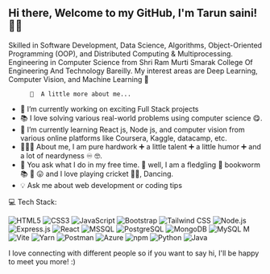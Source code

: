 Hi there, Welcome to my GitHub, I'm Tarun saini! 👨‍🚀
-----------------------------------------------------------------------------------------------------------------------------------------------------------------------------------------------
Skilled in Software Development, Data Science, Algorithms, Object-Oriented Programming (OOP), and Distributed Computing & Multiprocessing. Engineering in Computer Science from Shri Ram Murti Smarak College Of Engineering And Technology Bareilly.
    My interest areas are Deep Learning, Computer Vision, and Machine Learning 🤖

          💫  A little more about me...

- 🚀 I’m currently working on exciting Full Stack projects
- 📚 I love solving various real-world problems using computer science 😋.
- 🌱 I’m currently learning React js, Node js, and computer vision from various online platforms like Coursera, Kaggle, datacamp, etc.
- 👨🏻‍🎓 About me, I am pure hardwork ➕ a little talent ➕ a little humor ➕ and a lot of neardyness ♾️ 🤓.
- 🦻 You ask what I do in my free time. 🤔 well, I am a fledgling 🐥 bookworm 📚 🐛 😛 and I love playing cricket 🏏😍, Dancing.
- 💡 Ask me about web development or coding tips

💻 Tech Stack:

![HTML5](https://img.shields.io/badge/HTML5-%23E34F26?style=flat-square&logo=html5&logoColor=white) ![CSS3](https://img.shields.io/badge/CSS3-%231572B6?style=flat-square&logo=css3&logoColor=white)  ![JavaScript](https://img.shields.io/badge/JavaScript-%23F7DF1E?style=flat-square&logo=javascript&logoColor=black)  ![Bootstrap](https://img.shields.io/badge/Bootstrap-%23563D7C?style=flat-square&logo=bootstrap&logoColor=white) ![Tailwind CSS](https://img.shields.io/badge/TailwindCSS-%2338B2AC?style=flat-square&logo=tailwind-css&logoColor=white)  ![Node.js](https://img.shields.io/badge/Node.js-%23339933?style=flat-square&logo=node.js&logoColor=white)  ![Express.js](https://img.shields.io/badge/Express.js-%23404d59?style=flat-square&logo=express&logoColor=white)  ![React](https://img.shields.io/badge/React-%2361DAFB?style=flat-square&logo=react&logoColor=black)  ![MSSQL](https://img.shields.io/badge/MSSQL-%23CC2927?style=flat-square&logo=microsoft-sql-server&logoColor=white)  ![PostgreSQL](https://img.shields.io/badge/PostgreSQL-%230075B8?style=flat-square&logo=postgresql&logoColor=white)  ![MongoDB](https://img.shields.io/badge/MongoDB-%2347A248?style=flat-square&logo=mongodb&logoColor=white) ![MySQL](https://img.shields.io/badge/MySQL-%234479A1?style=flat-square&logo=mysql&logoColor=white) M ![Vite](https://img.shields.io/badge/Vite-%230A8E4F?style=flat-square&logo=vite&logoColor=white) ![Yarn](https://img.shields.io/badge/Yarn-%234E6A92?style=flat-square&logo=yarn&logoColor=white)  ![Postman](https://img.shields.io/badge/Postman-%23FF6C37?style=flat-square&logo=postman&logoColor=white)  ![Azure](https://img.shields.io/badge/Azure-%230078D4?style=flat-square&logo=microsoft-azure&logoColor=white)  ![npm](https://img.shields.io/badge/npm-%2380C7E2?style=flat-square&logo=npm&logoColor=white)  ![Python](https://img.shields.io/badge/Python-%233399FF?style=flat-square&logo=python&logoColor=white) ![Java](https://img.shields.io/badge/Java-%23F8981D?style=flat-square&logo=java&logoColor=white) 

I love connecting with different people so if you want to say hi, I'll be happy to meet you more! :)

     




<!---
Tarunsaini123/Tarunsaini123 is a ✨ special ✨ repository because its `README.md` (this file) appears on your GitHub profile.
You can click the Preview link to take a look at your changes.
--->
